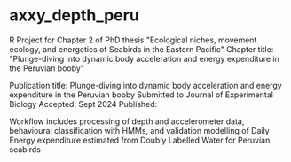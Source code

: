 # axxy_depth_peru

R Project for Chapter 2 of PhD thesis "Ecological niches, movement ecology, and energetics of Seabirds in the Eastern Pacific" 
Chapter title: "Plunge-diving into dynamic body acceleration and energy expenditure in the Peruvian booby" 

Publication title: Plunge-diving into dynamic body acceleration and energy expenditure in the Peruvian booby
Submitted to Journal of Experimental Biology
Accepted: Sept 2024
Published:

Workflow includes processing of depth and accelerometer data, behavioural classification with HMMs, and validation modelling of Daily Energy expenditure estimated from Doubly Labelled Water for Peruvian seabirds
